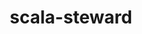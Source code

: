 ---
layout: libraries
title: "scala-steward"
description: "A robot that helps keeping Scala projects up-to-date"
github: "https://github.com/fthomas/scala-steward"
---
